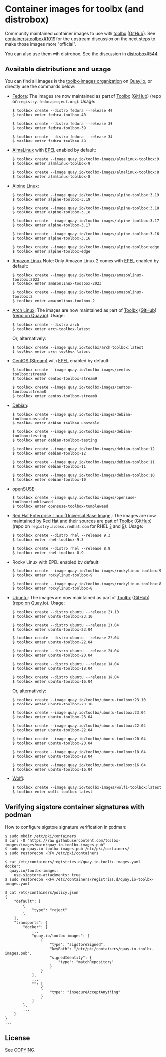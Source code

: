 # Container images for toolbx (and distrobox)

Community maintained container images to use with [toolbx] ([GitHub]). See
[containers/toolbox#1019] for the upstream discussion on the next steps to make
those images more "official".

You can also use them wih distrobox. See the discussion in
[distrobox#544](https://github.com/89luca89/distrobox/issues/544).

## Available distributions and usage

You can find all images in the [toolbx-images organization] on [Quay.io], or
directly use the commands below:

- [Fedora]: The images are now maintained as part of [Toolbx] ([GitHub]) (repo
  on `registry.fedoraproject.org`). Usage:
  ```
  $ toolbox create --distro fedora --release 40
  $ toolbox enter fedora-toolbox-40

  $ toolbox create --distro fedora --release 39
  $ toolbox enter fedora-toolbox-39

  $ toolbox create --distro fedora --release 38
  $ toolbox enter fedora-toolbox-38
  ```

- [AlmaLinux] with [EPEL] enabled by default:
  ```
  $ toolbox create --image quay.io/toolbx-images/almalinux-toolbox:9
  $ toolbox enter almalinux-toolbox-9

  $ toolbox create --image quay.io/toolbx-images/almalinux-toolbox:8
  $ toolbox enter almalinux-toolbox-8
  ```

- [Alpine Linux]:
  ```
  $ toolbox create --image quay.io/toolbx-images/alpine-toolbox:3.19
  $ toolbox enter alpine-toolbox-3.19

  $ toolbox create --image quay.io/toolbx-images/alpine-toolbox:3.18
  $ toolbox enter alpine-toolbox-3.18

  $ toolbox create --image quay.io/toolbx-images/alpine-toolbox:3.17
  $ toolbox enter alpine-toolbox-3.17

  $ toolbox create --image quay.io/toolbx-images/alpine-toolbox:3.16
  $ toolbox enter alpine-toolbox-3.16

  $ toolbox create --image quay.io/toolbx-images/alpine-toolbox:edge
  $ toolbox enter alpine-toolbox-edge
  ```

- [Amazon Linux] Note: Only Amazon Linux 2 comes with [EPEL] enabled by default:
  ```
  $ toolbox create --image quay.io/toolbx-images/amazonlinux-toolbox:2023
  $ toolbox enter amazonlinux-toolbox-2023

  $ toolbox create --image quay.io/toolbx-images/amazonlinux-toolbox:2
  $ toolbox enter amazonlinux-toolbox-2
  ```

- [Arch Linux]: The images are now maintained as part of [Toolbx] ([GitHub])
  ([repo on Quay.io](https://quay.io/repository/toolbx/arch-toolbox)). Usage:
  ```
  $ toolbox create --distro arch
  $ toolbox enter arch-toolbox-latest
  ```

  Or, alternatively:
  ```
  $ toolbox create --image quay.io/toolbx/arch-toolbox:latest
  $ toolbox enter arch-toolbox-latest
  ```

- [CentOS (Stream)] with [EPEL] enabled by default:
  ```
  $ toolbox create --image quay.io/toolbx-images/centos-toolbox:stream9
  $ toolbox enter centos-toolbox-stream9

  $ toolbox create --image quay.io/toolbx-images/centos-toolbox:stream8
  $ toolbox enter centos-toolbox-stream8
  ```

- [Debian]:
  ```
  $ toolbox create --image quay.io/toolbx-images/debian-toolbox:unstable
  $ toolbox enter debian-toolbox-unstable

  $ toolbox create --image quay.io/toolbx-images/debian-toolbox:testing
  $ toolbox enter debian-toolbox-testing

  $ toolbox create --image quay.io/toolbx-images/debian-toolbox:12
  $ toolbox enter debian-toolbox-12

  $ toolbox create --image quay.io/toolbx-images/debian-toolbox:11
  $ toolbox enter debian-toolbox-11

  $ toolbox create --image quay.io/toolbx-images/debian-toolbox:10
  $ toolbox enter debian-toolbox-10
  ```

- [openSUSE]:
  ```
  $ toolbox create --image quay.io/toolbx-images/opensuse-toolbox:tumbleweed
  $ toolbox enter opensuse-toolbox-tumbleweed
  ```

- [Red Hat Enterprise Linux (Universal Base Image)]: The images are now
  maintained by Red Hat and their sources are part of [Toolbx] ([GitHub]) (repo
  on `registry.access.redhat.com` for RHEL [8](https://catalog.redhat.com/software/containers/ubi8/toolbox/611bd665bd674341b5c5ed46)
  and [9](https://catalog.redhat.com/software/containers/ubi9/toolbox/61532d7dd2c7f84a4d2ed86b)).
  Usage:
  ```
  $ toolbox create --distro rhel --release 9.3
  $ toolbox enter rhel-toolbox-9.3

  $ toolbox create --distro rhel --release 8.9
  $ toolbox enter rhel-toolbox-8.9
  ```

- [Rocky Linux] with [EPEL] enabled by default:
  ```
  $ toolbox create --image quay.io/toolbx-images/rockylinux-toolbox:9
  $ toolbox enter rockylinux-toolbox-9

  $ toolbox create --image quay.io/toolbx-images/rockylinux-toolbox:8
  $ toolbox enter rockylinux-toolbox-8
  ```

- [Ubuntu]: The images are now maintained as part of [Toolbx] ([GitHub]) ([repo
  on Quay.io](https://quay.io/repository/toolbx/ubuntu-toolbox)). Usage:
  ```
  $ toolbox create --distro ubuntu --release 23.10
  $ toolbox enter ubuntu-toolbox-23.10

  $ toolbox create --distro ubuntu --release 23.04
  $ toolbox enter ubuntu-toolbox-23.04

  $ toolbox create --distro ubuntu --release 22.04
  $ toolbox enter ubuntu-toolbox-22.04

  $ toolbox create --distro ubuntu --release 20.04
  $ toolbox enter ubuntu-toolbox-20.04

  $ toolbox create --distro ubuntu --release 18.04
  $ toolbox enter ubuntu-toolbox-18.04

  $ toolbox create --distro ubuntu --release 16.04
  $ toolbox enter ubuntu-toolbox-16.04
  ```

  Or, alternatively:
  ```
  $ toolbox create --image quay.io/toolbx/ubuntu-toolbox:23.10
  $ toolbox enter ubuntu-toolbox-23.10

  $ toolbox create --image quay.io/toolbx/ubuntu-toolbox:23.04
  $ toolbox enter ubuntu-toolbox-23.04

  $ toolbox create --image quay.io/toolbx/ubuntu-toolbox:22.04
  $ toolbox enter ubuntu-toolbox-22.04

  $ toolbox create --image quay.io/toolbx/ubuntu-toolbox:20.04
  $ toolbox enter ubuntu-toolbox-20.04

  $ toolbox create --image quay.io/toolbx/ubuntu-toolbox:18.04
  $ toolbox enter ubuntu-toolbox-18.04

  $ toolbox create --image quay.io/toolbx/ubuntu-toolbox:16.04
  $ toolbox enter ubuntu-toolbox-16.04
  ```

- [Wolfi]:
  ```
  $ toolbox create --image quay.io/toolbx-images/wolfi-toolbox:latest
  $ toolbox enter wolfi-toolbox-latest
  ```

## Verifying sigstore container signatures with podman

How to configure sigstore signature verification in podman:

```
$ sudo mkdir /etc/pki/containers
$ curl -O "https://raw.githubusercontent.com/toolbx-images/images/main/quay.io-toolbx-images.pub"
$ sudo cp quay.io-toolbx-images.pub /etc/pki/containers/
$ sudo restorecon -RFv /etc/pki/containers

$ cat /etc/containers/registries.d/quay.io-toolbx-images.yaml
docker:
  quay.io/toolbx-images:
    use-sigstore-attachments: true
$ sudo restorecon -RFv /etc/containers/registries.d/quay.io-toolbx-images.yaml

$ cat /etc/containers/policy.json
{
    "default": [
        {
            "type": "reject"
        }
    ],
    "transports": {
        "docker": {
            ...
            "quay.io/toolbx-images": [
                {
                    "type": "sigstoreSigned",
                    "keyPath": "/etc/pki/containers/quay.io-toolbx-images.pub",
                    "signedIdentity": {
                        "type": "matchRepository"
                    }
                }
            ],
            ...
            "": [
                {
                    "type": "insecureAcceptAnything"
                }
            ]
        },
        ...
    }
}
...
```

## License

See [COPYING](COPYING).

[toolbx]: https://containertoolbx.org
[GitHub]: https://github.com/containers/toolbox
[containers/toolbox#1019]: https://github.com/containers/toolbox/issues/1019
[toolbx-images organization]: https://quay.io/organization/toolbx-images
[Quay.io]: https://quay.io/
[Fedora]: https://quay.io/repository/fedora/fedora-toolbox
[toolbox#1389]: https://github.com/containers/toolbox/issues/1389
[AlmaLinux]: https://hub.docker.com/_/almalinux
[Alpine Linux]: https://hub.docker.com/_/alpine
[Amazon Linux]: https://gallery.ecr.aws/amazonlinux/amazonlinux
[Arch Linux]: https://hub.docker.com/_/archlinux/
[CentOS (Stream)]: https://www.centos.org/centos-stream/
[EPEL]: https://docs.fedoraproject.org/en-US/epel/
[Debian]: https://hub.docker.com/_/debian
[Red Hat Enterprise Linux (Universal Base Image)]: https://developers.redhat.com/products/rhel/ubi
[Red Hat Universal Base Image End User Licensing Agreement]: https://www.redhat.com/licenses/EULA_Red_Hat_Universal_Base_Image_English_20190422.pdf
[Rocky Linux]: https://hub.docker.com/_/rockylinux
[Ubuntu]: https://hub.docker.com/_/ubuntu
[openSUSE]: https://registry.opensuse.org/cgi-bin/cooverview?srch_term=project%3D%5EopenSUSE%3AContainers%3A+container%3Dtoolbox
[Wolfi]: cgr.dev/chainguard/
